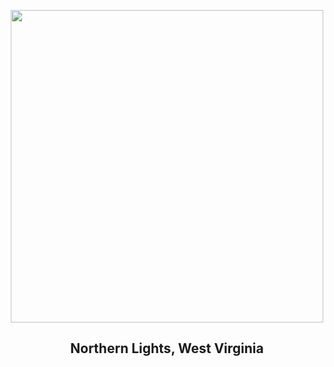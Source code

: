 
<p align="center"><img src="https://apod.nasa.gov/apod/image/2410/241010_eggleston_1024.jpg" width="500" height="500"></p>
<h2 align="center"> Northern Lights, West Virginia </h2>
